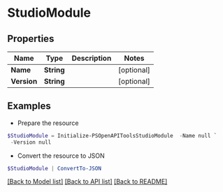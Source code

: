 # StudioModule
## Properties

Name | Type | Description | Notes
------------ | ------------- | ------------- | -------------
**Name** | **String** |  | [optional] 
**Version** | **String** |  | [optional] 

## Examples

- Prepare the resource
```powershell
$StudioModule = Initialize-PSOpenAPIToolsStudioModule  -Name null `
 -Version null
```

- Convert the resource to JSON
```powershell
$StudioModule | ConvertTo-JSON
```

[[Back to Model list]](../README.md#documentation-for-models) [[Back to API list]](../README.md#documentation-for-api-endpoints) [[Back to README]](../README.md)

